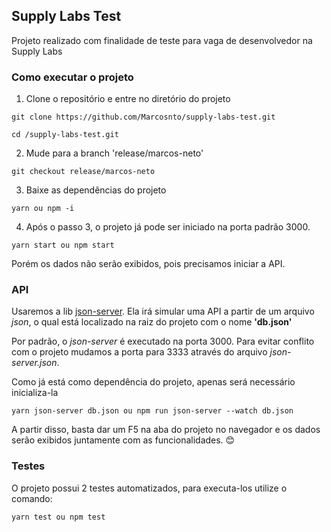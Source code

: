 ## Supply Labs Test

Projeto realizado com finalidade de teste para vaga de desenvolvedor na Supply Labs

### Como executar o projeto

1. Clone o repositório e entre no diretório do projeto
```
git clone https://github.com/Marcosnto/supply-labs-test.git
```
```
cd /supply-labs-test.git
```

2. Mude para a branch 'release/marcos-neto'
```
git checkout release/marcos-neto
```

3. Baixe as dependências do projeto 
```
yarn ou npm -i
```

4. Após o passo 3, o projeto já pode ser iniciado na porta padrão 3000.
```
yarn start ou npm start
```

Porém os dados não serão exibidos, pois precisamos iniciar a API. 

### API
Usaremos a lib [json-server](https://github.com/typicode/json-server). Ela irá simular uma API a partir de um arquivo _json_, o qual está localizado na raiz do projeto com o nome **'db.json'**

Por padrão, o _json-server_ é executado na porta 3000. Para evitar conflito com o projeto mudamos a porta para 3333 através do arquivo _json-server.json_. 

Como já está como dependência do projeto, apenas será necessário inicializa-la
```
yarn json-server db.json ou npm run json-server --watch db.json
```

A partir disso, basta dar um F5 na aba do projeto no navegador e os dados serão exibidos juntamente com as funcionalidades. 😊 

### Testes 
O projeto possui 2 testes automatizados, para executa-los utilize o comando:
```
yarn test ou npm test
```
